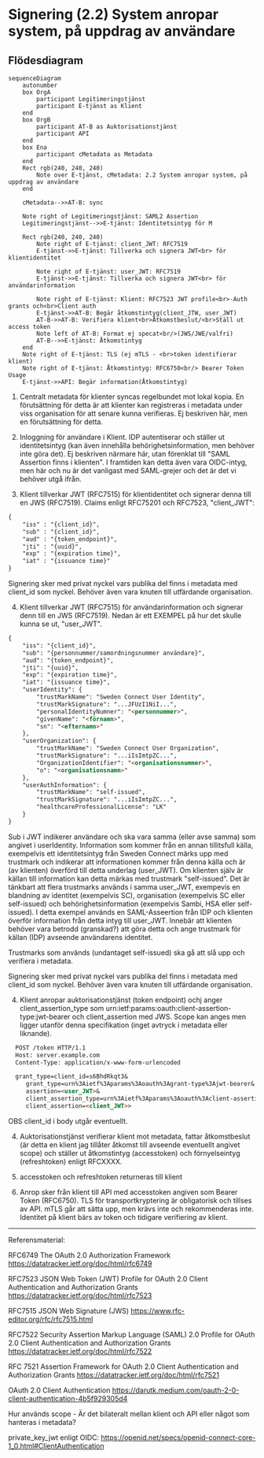 
# Signering (2.2) System anropar system, på uppdrag av användare
## Flödesdiagram

```mermaid
sequenceDiagram
    autonumber
    box OrgA
        participant Legitimeringstjänst
        participant E-tjänst as Klient
    end
    box OrgB
        participant AT-B as Auktorisationstjänst
        participant API
    end
    box Ena
        participant cMetadata as Metadata
    end
    Rect rgb(240, 240, 240)
        Note over E-tjänst, cMetadata: 2.2 System anropar system, på uppdrag av användare
    end

    cMetadata-->>AT-B: sync

    Note right of Legitimeringstjänst: SAML2 Assertion
    Legitimeringstjänst-->>E-tjänst: Identitetsintyg för M

    Rect rgb(240, 240, 240)
        Note right of E-tjänst: client_JWT: RFC7519
        E-tjänst->>E-tjänst: Tillverka och signera JWT<br> för klientidentitet

        Note right of E-tjänst: user_JWT: RFC7519
        E-tjänst->>E-tjänst: Tillverka och signera JWT<br> för användarinformation

        Note right of E-tjänst: Klient: RFC7523 JWT profile<br>-Auth grants och<br>Client auth
        E-tjänst->>AT-B: Begär åtkomstintyg(client_JTW, user_JWT)
        AT-B->>AT-B: Verifiera klient<br>Åtkomstbeslut/<br>Ställ ut access token
        Note left of AT-B: Format ej specat<br/>(JWS/JWE/valfri)
        AT-B-->>E-tjänst: Åtkomstintyg
    end
    Note right of E-tjänst: TLS (ej mTLS - <br>token identifierar klient)
    Note right of E-tjänst: Åtkomstintyg: RFC6750<br/> Bearer Token Usage
    E-tjänst->>API: Begär information(Åtkomstintyg)

```


1. Centralt metadata för klienter syncas regelbundet mot lokal kopia. En förutsättning för detta är att klienter kan registreras i metadata under viss organisation för att senare kunna verifieras. Ej beskriven här, men en förutsättning för detta.

2. Inloggning för användare i Klient. IDP autentiserar och ställer ut identitetsintyg (kan även innehålla behörighetsinformation, men behöver inte göra det). Ej beskriven närmare här, utan förenklat till "SAML Assertion finns i klienten". I framtiden kan detta även vara OIDC-intyg, men här och nu är det vanligast med SAML-grejer och det är det vi behöver utgå ifrån. 

3. Klient tillverkar JWT (RFC7515) för klientidentitet och signerar denna till en JWS (RFC7519). Claims enligt RFC75201 och RFC7523, "client_JWT":
~~~markdown
{
    "iss" : "{client_id}",
    "sub" : "{client_id}",
    "aud" : "{token_endpoint}",
    "jti" : "{uuid}",
    "exp" : "{expiration time}",
    "iat" : "{issuance time}"
}
~~~
Signering sker med privat nyckel vars publika del finns i metadata med client_id som nyckel. Behöver även vara knuten till utfärdande organisation.

4. Klient tillverkar JWT (RFC7515) för användarinformation och signerar denn till en JWS (RFC7519).
Nedan är ett EXEMPEL på hur det skulle kunna se ut, "user_JWT". 
~~~markdown
{
    "iss": "{client_id}",
    "sub": "{personnummer/samordningsnummer användare}",
    "aud": "{token_endpoint}",
    "jti": "{uuid}",
    "exp": "{expiration time}",
    "iat": "{issuance time}",
    "userIdentity": {
        "trustMarkName": "Sweden Connect User Identity",
        "trustMarkSignature": "...JFUzI1NiI...",
        "personalIdentityNumner": "<personnummer>",
        "givenName": "<förnamn>",
        "sn": "<efternamn>"
    },
    "userOrganization": {
        "trustMarkName": "Sweden Connect User Organization",
        "trustMarkSignature": "...iIsImtpZC...",
        "OrganizationIdentifier": "<organisationsnummer>",
        "o": "<organisationsnamn>"
    },
    "userAuthInformation": {
        "trustMarkName": "self-issued",
        "trustMarkSignature": "...iIsImtpZC...",
        "healthcareProfessionalLicense": "LK"
    }
}
~~~

Sub i JWT indikerer användare och ska vara samma (eller avse samma) som angivet i userIdentity. Information som kommer från en annan tillitsfull källa, exempelvis ett identitetsintyg från Sweden Connect märks upp med trustmark och indikerar att informationen kommer från denna källa och är (av klienten) överförd till detta underlag (user_JWT). Om klienten själv är källan till information kan detta märkas med trustmark "self-issued". Det är tänkbart att flera trustmarks används i samma user_JWT, exempevis en blandning av identitet (exempelvis SC), organisation (exempelvis SC eller self-issued) och behörighetsinformation (exempelvis Sambi, HSA eller self-issued). I detta exempel används en SAML-Asseertion från IDP och klienten överför information från detta intyg till user_JWT. Innebär att klienten behöver vara betrodd (granskad?) att göra detta och ange trustmark för källan (IDP) avseende användarens identitet. 

Trustmarks som används (undantaget self-issued) ska gå att slå upp och verifiera i metadata.

Signering sker med privat nyckel vars publika del finns i metadata med client_id som nyckel. Behöver även vara knuten till utfärdande organisation.

4. Klient anropar auktorisationstjänst (token endpoint) ochj anger client_assertion_type som urn:ietf:params:oauth:client-assertion-type:jwt-bearer och client_assertion med JWS. Scope kan anges men ligger utanför denna specifikation (inget avtryck i metadata eller liknande).

~~~markdown
  POST /token HTTP/1.1
  Host: server.example.com
  Content-Type: application/x-www-form-urlencoded

  grant_type=client_id=s6BhdRkqt3&
     grant_type=urn%3Aietf%3Aparams%3Aoauth%3Agrant-type%3Ajwt-bearer&
     assertion=<user_JWT>&
     client_assertion_type=urn%3Aietf%3Aparams%3Aoauth%3Aclient-assertion-type%3Ajwt-bearer&
     client_assertion=<client_JWT>>
~~~
OBS client_id i body utgår eventuellt.

4. Auktorisationstjänst verifierar klient mot metadata, fattar åtkomstbeslut (är detta en klient jag tillåter åtkomst till avseende eventuellt angivet scope) och ställer ut åtkomstintyg (accesstoken) och förnyelseintyg (refreshtoken) enligt RFCXXXX.

5. accesstoken och refreshtoken returneras till klient

6. Anrop sker från klient till API med accesstoken angiven som Bearer Token (RFC6750). TLS för transportkryptering är obligatorisk och tillses av API. mTLS går att sätta upp, men krävs inte och rekommenderas inte. Identitet på klient bärs av token och tidigare verifiering av klient. 

---

Referensmaterial:

RFC6749 The OAuth 2.0 Authorization Framework
https://datatracker.ietf.org/doc/html/rfc6749


RFC7523 JSON Web Token (JWT) Profile for OAuth 2.0 Client Authentication and Authorization Grants
https://datatracker.ietf.org/doc/html/rfc7523

RFC7515 JSON Web Signature (JWS)
https://www.rfc-editor.org/rfc/rfc7515.html

RFC7522 Security Assertion Markup Language (SAML) 2.0 Profile
      for OAuth 2.0 Client Authentication and Authorization Grants
https://datatracker.ietf.org/doc/html/rfc7522      

RFC 7521 Assertion Framework for OAuth 2.0 Client Authentication and Authorization Grants
https://datatracker.ietf.org/doc/html/rfc7521

OAuth 2.0 Client Authentication
https://darutk.medium.com/oauth-2-0-client-authentication-4b5f929305d4


Hur används scope - Är det bilateralt mellan klient och API eller något som hanteras i metadata?

private_key_jwt enligt OIDC:
https://openid.net/specs/openid-connect-core-1_0.html#ClientAuthentication

